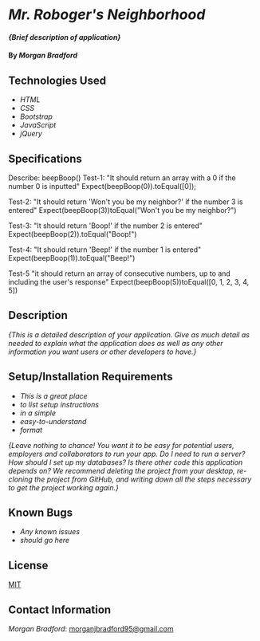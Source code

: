 # _Mr. Roboger's Neighborhood_

#### _{Brief description of application}_

#### By _**Morgan Bradford**_

## Technologies Used

* _HTML_
* _CSS_
* _Bootstrap_
* _JavaScript_
* _jQuery_

## Specifications

Describe: beepBoop()
Test-1: "It should return an array with a 0 if the number 0 is inputted"
Expect(beepBoop(0)).toEqual([0]);

Test-2: "It should return 'Won't you be my neighbor?' if the number 3 is entered"
Expect(beepBoop(3))toEqual("Won't you be my neighbor?")

Test-3: "It should return 'Boop!' if the number 2 is entered"
Expect(beepBoop(2)).toEqual("Boop!")

Test-4: "It should return 'Beep!' if the number 1 is entered"
Expect(beepBoop(1)).toEqual("Beep!")

Test-5 "it should return an array of consecutive numbers, up to and including the user's response"
Expect(beepBoop(5))toEqual([0, 1, 2, 3, 4, 5])


## Description

_{This is a detailed description of your application. Give as much detail as needed to explain what the application does as well as any other information you want users or other developers to have.}_

## Setup/Installation Requirements

* _This is a great place_
* _to list setup instructions_
* _in a simple_
* _easy-to-understand_
* _format_

_{Leave nothing to chance! You want it to be easy for potential users, employers and collaborators to run your app. Do I need to run a server? How should I set up my databases? Is there other code this application depends on? We recommend deleting the project from your desktop, re-cloning the project from GitHub, and writing down all the steps necessary to get the project working again.}_

## Known Bugs

* _Any known issues_
* _should go here_

## License

[MIT](LICENSE.txt)

## Contact Information

_Morgan Bradford_: morganjbradford95@gmail.com